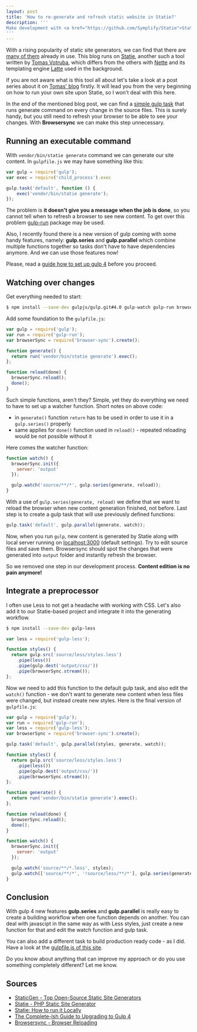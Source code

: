 ```yaml
---
layout: post
title: 'How to re-generate and refresh static website in Statie?'
description: '''
Make development with <a href="https://github.com/Symplify/Statie">Statie</a> a bit more convenient with a little use of <a href="http://gulpjs.com/">gulp</a> and <a href="https://browsersync.io/">Browsersync</a>. Take a look at how to implement <a href="http://lesscss.org/">Less</a> preprocessor in the building workflow.
'''
---
```


With a rising popularity of static site generators, we can find that there are [many of them][1] already in use. This blog runs on [Statie][2], another such a tool written by [Tomas Votruba](https://www.tomasvotruba.cz/), which differs from the others with [Nette](https://nette.org/) and its templating engine [Latte](https://latte.nette.org/) used in the background.

If you are not aware what is this tool all about let's take a look at a post series about it on [Tomas' blog][3] firstly. It will lead you from the very beginning on how to run your own site upon Statie, so I won't deal with this here.

In the end of the mentioned blog post, we can find a [simple gulp task](https://www.tomasvotruba.cz/blog/2017/02/20/statie-how-to-run-it-locally/#minitip-use-gulp-work-for-you) that runs generate command on every change in the source files. This is surely handy, but you still need to refresh your browser to be able to see your changes. With **Browsersync** we can make this step unnecessary.

## Running an executable command
With `vendor/bin/statie generate` command we can generate our site content. In `gulpfile.js` we may have something like this:

``` javascript
var gulp = require('gulp');
var exec = require('child_process').exec

gulp.task('default', function () {
	exec('vendor/bin/statie generate');
});
```

The problem is **it doesn't give you a message when the job is done**, so you cannot tell when to refresh a browser to see new content. To get over this problem [gulp-run](https://github.com/MrBoolean/gulp-run) package may be used.

Also, I recently found there is a new version of gulp coming with some handy features, namely: **gulp.series** and **gulp.parallel** which combine multiple functions together so tasks don't have to have dependencies anymore. And we can use those features now!

Please, read a [guide how to set up gulp 4][4] before you proceed.

## Watching over changes

Get everything needed to start:

``` bash
$ npm install --save-dev gulpjs/gulp.git#4.0 gulp-watch gulp-run browser-sync
```

Add some foundation to the `gulpfile.js`:

``` javascript
var gulp = require('gulp');
var run = require('gulp-run');
var browserSync = require('browser-sync').create();

function generate() {
  return run('vendor/bin/statie generate').exec();
};

function reload(done) {
  browserSync.reload();
  done();
}
```

Such simple functions, aren't they? Simple, yet they do everything we need to have to set up a watcher function. Short notes on above code:

- in `generate()` function `return` has to be used in order to use it in a `gulp.series()` properly
- same applies for `done()` function used in `reload()` - repeated reloading would be not possible without it

Here comes the watcher function:

``` javascript
function watch() {
  browserSync.init({
    server: 'output'
  });

  gulp.watch('source/**/*', gulp.series(generate, reload));
}
```

With a use of `gulp.series(generate, reload)` we define that we want to reload the browser when new content generation finished, not before. Last step is to create a gulp task that will use previously defined functions:

``` javascript
gulp.task('default', gulp.parallel(generate, watch));
```

Now, when you run `gulp`, new content is generated by Statie along with local server running on [localhost:3000](http://localhost:3000) (default settings). Try to edit source files and save them. Browsersync should spot the changes that were generated into `output` folder and instantly refresh the browser.

So we removed one step in our development process. **Content edition is no pain anymore!**

## Integrate a preprocessor
I often use Less to not get a headache with working with CSS. Let's also add it to our Statie-based project and integrate it into the generating workflow.

``` bash
$ npm install --save-dev gulp-less
```

``` javascript
var less = require('gulp-less');

function styles() {
  return gulp.src('source/less/styles.less')
    .pipe(less())
    .pipe(gulp.dest('output/css/'))
    .pipe(browserSync.stream());
};
```

Now we need to add this function to the default gulp task, and also edit the `watch()` function - we don't want to generate new content when less files were changed, but instead create new styles. Here is the final version of `gulpfile.js`:

``` javascript
var gulp = require('gulp');
var run = require('gulp-run');
var less = require('gulp-less');
var browserSync = require('browser-sync').create();

gulp.task('default', gulp.parallel(styles, generate, watch));

function styles() {
  return gulp.src('source/less/styles.less')
    .pipe(less())
    .pipe(gulp.dest('output/css/'))
    .pipe(browserSync.stream());
};

function generate() {
  return run('vendor/bin/statie generate').exec();
};

function reload(done) {
  browserSync.reload();
  done();
}

function watch() {
  browserSync.init({
    server: 'output'
  });

  gulp.watch('source/**/*.less', styles);
  gulp.watch(['source/**/*', '!source/less/**/*'], gulp.series(generate, reload));
}
```

## Conclusion
With gulp 4 new features **gulp.series** and **gulp.parallel** is really easy to create a building workflow when one function depends on another. You can deal with javascipt in the same way as with Less styles, just create a new function for that and edit the watch function and gulp task.

You can also add a different task to build production ready code - as I did. Have a look at the [gulpfile.js of this site](https://github.com/crazko/romanvesely.com/blob/master/gulpfile.js).

Do you know about anything that can improve my approach or do you use something completely different? Let me know.

## Sources
- [StaticGen - Top Open-Source Static Site Generators][1]
- [Statie - PHP Static Site Generator][2]
- [Statie: How to run it Locally][3]
- [The Complete-Ish Guide to Upgrading to Gulp 4][4]
- [Browsersync - Browser Reloading](https://www.browsersync.io/docs/gulp#gulp-reload)

[1]: http://www.staticgen.com/
[2]: https://github.com/Symplify/Statie
[3]: https://www.tomasvotruba.cz/blog/2017/02/20/statie-how-to-run-it-locally/
[4]: https://www.joezimjs.com/javascript/complete-guide-upgrading-gulp-4/
